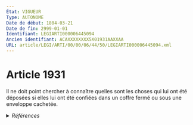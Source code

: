 ```yaml
---
État: VIGUEUR
Type: AUTONOME
Date de début: 1804-03-21
Date de fin: 2999-01-01
Identifiant: LEGIARTI000006445094
Ancien identifiant: ACAXXXXXXXX5X01931AAXXAA
URL: article/LEGI/ARTI/00/00/06/44/50/LEGIARTI000006445094.xml
---
```


<h1>Article 1931</h1>

Il ne doit point chercher à connaître quelles sont les choses qui lui ont été
déposées si elles lui ont été confiées dans un coffre fermé ou sous une
enveloppe cachetée.


<details>
  <summary><em>Références</em></summary>

  <h2>Références faites par l'article</h2>
  
  <ul>
    <li>
      CODIFICATION source Loi 1804-03-14
    </li>
    <li>
      CREATION source Loi 1804-03-14 promulguée le 24 mars 1804
    </li>
  </ul>
</details>
